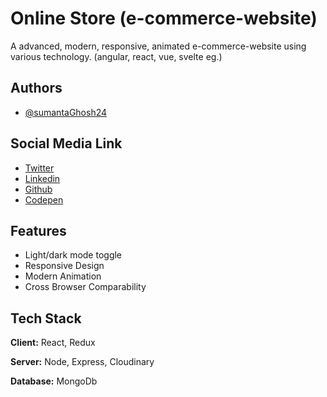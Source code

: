 
# Online Store (e-commerce-website)

A advanced, modern, responsive, animated e-commerce-website using various technology. (angular, react, vue, svelte eg.)


## Authors

- [@sumantaGhosh24](https://github.com/sumantaGhosh24)


## Social Media Link

 - [Twitter](https://twitter.com/sumantaGhosh24)
 - [Linkedin](https://www.linkedin.com/in/sumanta-ghosh-5286ba1a1)
 - [Github](https://github.com/sumantaGhosh24)
 - [Codepen](https://codepen.io/ghoshSumanta)


## Features

- Light/dark mode toggle
- Responsive Design
- Modern Animation
- Cross Browser Comparability


## Tech Stack

**Client:** React, Redux

**Server:** Node, Express, Cloudinary

**Database:** MongoDb

